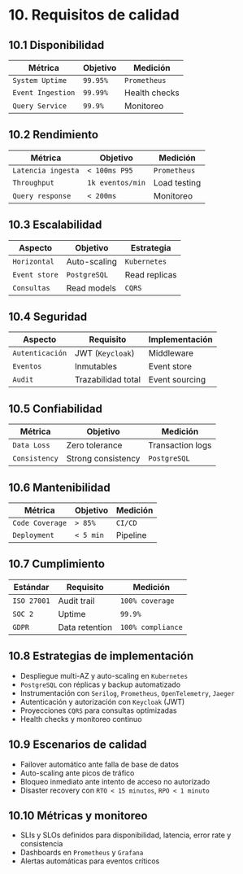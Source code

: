 # 10. Requisitos de calidad

## 10.1 Disponibilidad

| Métrica         | Objetivo           | Medición         |
|-----------------|-------------------|------------------|
| `System Uptime` | `99.95%`          | `Prometheus`     |
| `Event Ingestion` | `99.99%`         | Health checks    |
| `Query Service` | `99.9%`           | Monitoreo        |

## 10.2 Rendimiento

| Métrica                | Objetivo         | Medición         |
|------------------------|------------------|------------------|
| `Latencia ingesta`     | `< 100ms P95`    | `Prometheus`     |
| `Throughput`           | `1k eventos/min` | Load testing     |
| `Query response`       | `< 200ms`        | Monitoreo        |

## 10.3 Escalabilidad

| Aspecto         | Objetivo           | Estrategia       |
|-----------------|-------------------|------------------|
| `Horizontal`    | Auto-scaling       | `Kubernetes`     |
| `Event store`   | `PostgreSQL`       | Read replicas    |
| `Consultas`     | Read models        | `CQRS`           |

## 10.4 Seguridad

| Aspecto         | Requisito          | Implementación   |
|-----------------|--------------------|------------------|
| `Autenticación` | JWT (`Keycloak`)   | Middleware       |
| `Eventos`       | Inmutables         | Event store      |
| `Audit`         | Trazabilidad total | Event sourcing   |

## 10.5 Confiabilidad

| Métrica         | Objetivo           | Medición         |
|-----------------|-------------------|------------------|
| `Data Loss`     | Zero tolerance     | Transaction logs |
| `Consistency`   | Strong consistency | `PostgreSQL`     |

## 10.6 Mantenibilidad

| Métrica         | Objetivo           | Medición         |
|-----------------|-------------------|------------------|
| `Code Coverage` | `> 85%`            | `CI/CD`          |
| `Deployment`    | `< 5 min`          | Pipeline         |

## 10.7 Cumplimiento

| Estándar        | Requisito          | Medición         |
|-----------------|-------------------|------------------|
| `ISO 27001`     | Audit trail        | `100% coverage`  |
| `SOC 2`         | Uptime             | `99.9%`          |
| `GDPR`          | Data retention     | `100% compliance`|

## 10.8 Estrategias de implementación

- Despliegue multi-AZ y auto-scaling en `Kubernetes`
- `PostgreSQL` con réplicas y backup automatizado
- Instrumentación con `Serilog`, `Prometheus`, `OpenTelemetry`, `Jaeger`
- Autenticación y autorización con `Keycloak` (JWT)
- Proyecciones `CQRS` para consultas optimizadas
- Health checks y monitoreo continuo

## 10.9 Escenarios de calidad

- Failover automático ante falla de base de datos
- Auto-scaling ante picos de tráfico
- Bloqueo inmediato ante intento de acceso no autorizado
- Disaster recovery con `RTO < 15 minutos`, `RPO < 1 minuto`

## 10.10 Métricas y monitoreo

- SLIs y SLOs definidos para disponibilidad, latencia, error rate y consistencia
- Dashboards en `Prometheus` y `Grafana`
- Alertas automáticas para eventos críticos
